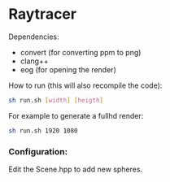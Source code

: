 # Raytracer

Dependencies:

 * convert (for converting ppm to png)
 * clang++
 * eog (for opening the render)

How to run (this will also recompile the code):

```bash
sh run.sh [width] [heigth]
```

For example to generate a fullhd render:

```bash
sh run.sh 1920 1080
```

### Configuration:

Edit the Scene.hpp to add new spheres.

